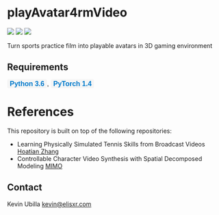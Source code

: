 # playAvatar4rmVideo
![](https://img.shields.io/static/v1?label=python&message=3.6|3.7&color=blue)
![](https://img.shields.io/static/v1?label=pytorch&message=1.4&color=<COLOR>)
[![](https://img.shields.io/static/v1?label=license&message=BSD3&color=green)](./License.txt)

Turn sports practice film into playable avatars in 3D gaming environment

## Requirements

<div style="font-family: Arial, sans-serif; font-size: 16px; color: #333; margin: 10px 0;">
  <span style="background-color: #f5f5f5; padding: 2px 6px; border-radius: 4px; font-weight: bold; color: #007ACC;">Python 3.6</span>,
  <span style="background-color: #f5f5f5; padding: 2px 6px; border-radius: 4px; font-weight: bold; color: #007ACC;">PyTorch 1.4</span>
</div>

# References
This repository is built on top of the following repositories:
* Learning Physically Simulated Tennis Skills from Broadcast Videos [Hoatian Zhang](https://github.com/nv-tlabs/vid2player3d)
* Controllable Character Video Synthesis with Spatial Decomposed Modeling [MIMO](https://github.com/menyifang/MIMO)
    
## Contact
Kevin Ubilla kevin@elisxr.com
